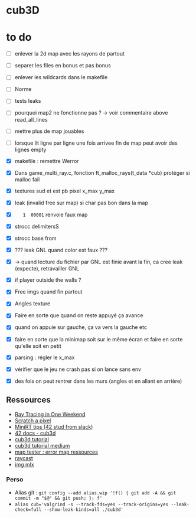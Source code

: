 # cub3D

# to do
- [ ] enlever la 2d map avec les rayons de partout
- [ ] separer les files en bonus et pas bonus
- [ ] enlever les wildcards dans le makefile
- [ ] Norme
- [ ] tests leaks
- [ ] pourquoi map2 ne fonctionne pas ? -> voir commentaire above read_all_lines
- [ ] mettre plus de map jouables
- [ ] lorsque lit ligne par ligne une fois arrivee fin de map peut avoir des lignes empty


- [x] makefile : remettre Werror
- [x] Dans game_multi_ray.c, fonction ft_malloc_rays(t_data *cub) protéger si malloc fail
- [x] textures sud et est pb pixel x_max y_max
- [x] leak (invalid free sur map) si char pas bon dans la map
- [x] `   1  00001` renvoie faux map
- [x] strocc delimitersS
- [x] strocc base from
- [x] ??? leak GNL quand color est faux ???
- [x] -> quand lecture du fichier par GNL est finie avant la fin, ca cree leak (expecte), retravailler GNL
- [x] if player outside the walls ?
- [x] Free imgs quand fin partout
- [x] Angles texture
- [x] Faire en sorte que quand on reste appuyé ça avance
- [x] quand on appuie sur gauche, ça va vers la gauche etc
- [x] faire en sorte que la minimap soit sur le même écran et faire en sorte qu'elle soit en petit
- [x] parsing : régler le x_max
- [x] vérifier que le jeu ne crash pas si on lance sans env
- [x] des fois on peut rentrer dans les murs (angles et en allant en arrière)

## Ressources
* [Ray Tracing in One Weekend](https://raytracing.github.io/books/RayTracingInOneWeekend.html)
* [Scratch a pixel](https://www.scratchapixel.com/)
* [MiniRT tips (42 stud from slack)](https://github.com/RubenNijhuis/Mini-Ray-Tracer/blob/main/minirt_tips.md)
* [42 docs - cub3d](https://harm-smits.github.io/42docs/projects/cub3d)
* [cub3d tutorial](https://hackmd.io/@nszl/H1LXByIE2)
* [cub3d tutorial medium](https://medium.com/@afatir.ahmedfatir/cub3d-tutorial-af5dd31d2fcf)
* [map tester : error map ressources](https://github.com/DevJ2K/cub3d_map_tester.git)
* [raycast](https://www.permadi.com/tutorial/raycast/rayc7.html)
* [img mlx](https://github.com/keuhdall/images_example)

### Perso
* Alias git : ```git config --add alias.wip '!f() { git add -A && git commit -m "$@" && git push; }; f'```
* ```alias cub='valgrind -s --track-fds=yes --track-origins=yes --leak-check=full --show-leak-kinds=all ./cub3d'```
